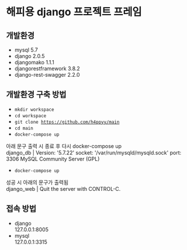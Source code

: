 해피용 django 프로젝트 프레임
=============

개발환경
-------------

- mysql 5.7
- django 2.0.5
- djangomako 1.1.1
- djangorestframework 3.8.2
- django-rest-swagger 2.2.0

개발환경 구축 방법
-------------

- <code>mkdir workspace</code>    
- <code>cd workspace</code>    
- <code>git clone https://github.com/h4ppyy/main</code>    
- <code>cd main</code>    
- <code>docker-compose up</code>  
  
아래 문구 출력 시 종료 후 다시 docker-compose up  
django_db | Version: '5.7.22'  socket: '/var/run/mysqld/mysqld.sock'  port: 3306  MySQL Community Server (GPL)    
  
- <code>docker-compose up</code>    
  
성공 시 아래의 문구가 출력됨  
django_web | Quit the server with CONTROL-C.    
  
접속 방법
-------------
- django  
127.0.0.1:8005  
- mysql  
127.0.0.1:3315  
